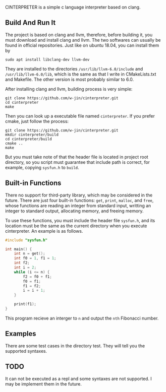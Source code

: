 CINTERPRETER is a simple c language interpreter based on clang.

## Build And Run It

The project is based on clang and llvm, therefore, before building it, you must download and install clang and llvm. The two softwares can usually be found in official repositories. Just like on ubuntu 18.04, you can install them by

```
sudo apt install libclang-dev llvm-dev
```

They are installed to the directories `/usr/lib/llvm-6.0/include` and `/usr/lib/llvm-6.0/lib`, which is the same as that I write in CMakeLists.txt and Makefile. The other version is most probably similar to 6.0.

After installing clang and llvm, building process is very simple:

```
git clone https://github.com/w-jin/cinterpreter.git
cd cinterpreter
make
```

Then you can look up a executable file named `cinterpreter`. If you prefer cmake, just follow the process:

```
git clone https://github.com/w-jin/cinterpreter.git
mkdir cinterpreter/build
cd cinterpreter/build
cmake ..
make
```

But you must take note of that the header file is located in project root directory, so you script must guarantee that include path is correct, for example, copying `sysfun.h` to `build`.

## Built-in Functions

There no support for third-party library, which may be considered in the future. There are just four built-in functions: `get`, `print`, `malloc`, and `free`, whose functions are reading an integer from standard input, writting an integer to standard output, allocating memory, and freeing memory.

To use these functions, you must include the header file `sysfun.h`, and its location must be the same as the current directory when you execute cinterpreter. An example is as follows.

```c
#include "sysfun.h"

int main() {
    int n = get();
    int f0 = 1, f1 = 1;
    int f2;
    int i = 2;
    while (i <= n) {
        f2 = f0 + f1;
        f0 = f1;
        f1 = f2;
        i = i + 1;
    }

    print(f1);
}
```

This program recieve an interger to `n` and output the `nth` Fibonacci number.

## Examples

There are some test cases in the directory test. They will tell you the supported syntaxes.

## TODO

It can not be executed as a repl and some syntaxes are not supported. I may be implement them in the future.